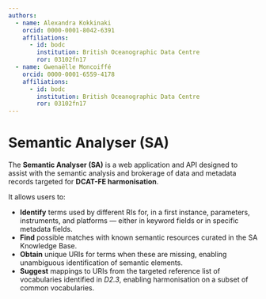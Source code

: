 ```yaml
---
authors:
  - name: Alexandra Kokkinaki
    orcid: 0000-0001-8042-6391
    affiliations:
      - id: bodc
        institution: British Oceanographic Data Centre
        ror: 03102fn17
  - name: Gwenaëlle Moncoiffé
    orcid: 0000-0001-6559-4178
    affiliations:
      - id: bodc
        institution: British Oceanographic Data Centre
        ror: 03102fn17
---
```


# Semantic Analyser (SA)

The **Semantic Analyser (SA)** is a web application and API designed to assist with the semantic analysis and brokerage of data and metadata records targeted for **DCAT-FE harmonisation**.  

It allows users to:

- **Identify** terms used by different RIs for, in a first instance, parameters, instruments, and platforms — either in keyword fields or in specific metadata fields.  
- **Find** possible matches with known semantic resources curated in the SA Knowledge Base.  
- **Obtain** unique URIs for terms when these are missing, enabling unambiguous identification of semantic elements.  
- **Suggest** mappings to URIs from the targeted reference list of vocabularies identified in *D2.3*, enabling harmonisation on a subset of common vocabularies.

